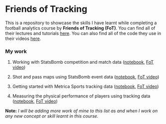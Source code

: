 # Friends of Tracking
This is a repository to showcase the skills I have learnt while completing a football analytics course by __Friends of Tracking (FoT)__. You can find all of their lectures and tutorials [here](https://www.youtube.com/channel/UCUBFJYcag8j2rm_9HkrrA7w). You can also find all of the code they use in their videos [here](https://github.com/Friends-of-Tracking-Data-FoTD).

### My work
1. Working with StatsBomb competition and match data ([notebook](https://github.com/prateek-senapati/friends-of-tracking/blob/main/1.%20Competition%20and%20Match%20Data.ipynb), [FoT video](https://www.youtube.com/watch?v=GTtuOt03FM0&list=PLedeYskZY0vBOdQ6Uc9eZjZ2-nz1JT3R7&index=3))

2. Shot and pass maps using StatsBomb event data ([notebook](https://github.com/prateek-senapati/friends-of-tracking/blob/main/2.%20Event%20Data%20-%20Shot%20and%20Pass%20Maps.ipynb), [FoT video](https://www.youtube.com/watch?v=oOAnERLiN5U&list=PLedeYskZY0vBOdQ6Uc9eZjZ2-nz1JT3R7&index=6))

3. Getting started with Metrica Sports tracking data ([notebook](https://github.com/prateek-senapati/friends-of-tracking/blob/main/3.%20Tracking%20Data%20-%20Getting%20Started.ipynb), [FoT video](https://www.youtube.com/watch?v=8TrleFklEsE&list=PLedeYskZY0vBOdQ6Uc9eZjZ2-nz1JT3R7&index=8))

4. Measuring the physical performance of players using tracking data ([notebook](https://github.com/prateek-senapati/friends-of-tracking/blob/main/4.%20Physical%20Performance%20Analysis.ipynb), [FoT video](https://www.youtube.com/watch?v=VX3T-4lB2o0&list=PLedeYskZY0vBOdQ6Uc9eZjZ2-nz1JT3R7&index=9))

__Note:__ *I will be adding more work of mine to this list as and when I work on any new concept or skill learnt in this course.*
